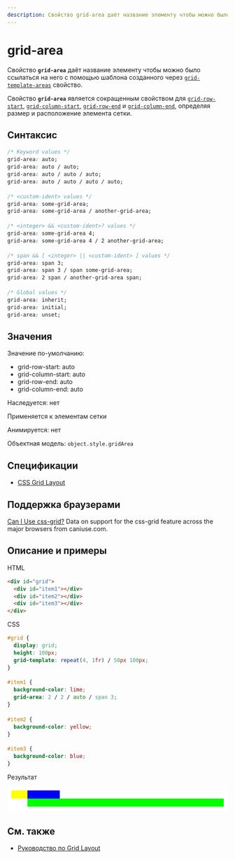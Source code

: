 ```yaml
---
description: Свойство grid-area даёт название элементу чтобы можно было ссылаться на него с помощью шаблона созданного через grid-template-areas свойство
---
```


# grid-area

Свойство **`grid-area`** даёт название элементу чтобы можно было ссылаться на него с помощью шаблона созданного через [`grid-template-areas`](grid-template-areas.md) свойство.

Свойство **`grid-area`** является сокращенным свойством для [`grid-row-start`](grid-row-start.md), [`grid-column-start`](grid-column-start.md), [`grid-row-end`](grid-row-end.md) и [`grid-column-end`](grid-column-end.md), определяя размер и расположение элемента сетки.

## Синтаксис

```css
/* Keyword values */
grid-area: auto;
grid-area: auto / auto;
grid-area: auto / auto / auto;
grid-area: auto / auto / auto / auto;

/* <custom-ident> values */
grid-area: some-grid-area;
grid-area: some-grid-area / another-grid-area;

/* <integer> && <custom-ident>? values */
grid-area: some-grid-area 4;
grid-area: some-grid-area 4 / 2 another-grid-area;

/* span && [ <integer> || <custom-ident> ] values */
grid-area: span 3;
grid-area: span 3 / span some-grid-area;
grid-area: 2 span / another-grid-area span;

/* Global values */
grid-area: inherit;
grid-area: initial;
grid-area: unset;
```

## Значения

Значение по-умолчанию:

- grid-row-start: auto
- grid-column-start: auto
- grid-row-end: auto
- grid-column-end: auto

Наследуется: нет

Применяется к элементам сетки

Анимируется: нет

Объектная модель: `object.style.gridArea`

## Спецификации

- [CSS Grid Layout](https://drafts.csswg.org/css-grid/#propdef-grid-area)

## Поддержка браузерами

<p class="ciu_embed" data-feature="css-grid" data-periods="future_1,current,past_1,past_2">
  <a href="http://caniuse.com/#feat=css-grid">Can I Use css-grid?</a> Data on support for the css-grid feature across the major browsers from caniuse.com.
</p>

## Описание и примеры

HTML

```html
<div id="grid">
  <div id="item1"></div>
  <div id="item2"></div>
  <div id="item3"></div>
</div>
```

CSS

```css
#grid {
  display: grid;
  height: 100px;
  grid-template: repeat(4, 1fr) / 50px 100px;
}

#item1 {
  background-color: lime;
  grid-area: 2 / 2 / auto / span 3;
}

#item2 {
  background-color: yellow;
}

#item3 {
  background-color: blue;
}
```

Результат

![Пример использования свойства grid-area](grid-area.png)

## См. также

- [Руководство по Grid Layout](grid-guide/grid-1.md)
